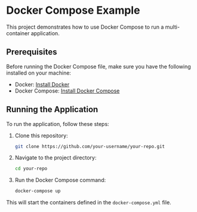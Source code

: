 # Docker Compose Example

This project demonstrates how to use Docker Compose to run a multi-container application.

## Prerequisites

Before running the Docker Compose file, make sure you have the following installed on your machine:

- Docker: [Install Docker](https://docs.docker.com/get-docker/)
- Docker Compose: [Install Docker Compose](https://docs.docker.com/compose/install/)

## Running the Application

To run the application, follow these steps:

1. Clone this repository:

    ```bash
    git clone https://github.com/your-username/your-repo.git
    ```

2. Navigate to the project directory:

    ```bash
    cd your-repo
    ```

3. Run the Docker Compose command:

    ```bash
    docker-compose up
    ```

This will start the containers defined in the `docker-compose.yml` file.

